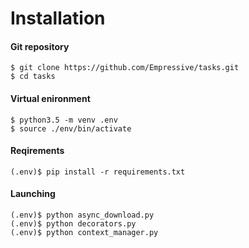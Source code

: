 # Installation
#### Git repository
```
$ git clone https://github.com/Empressive/tasks.git
$ cd tasks
```
#### Virtual enironment
```
$ python3.5 -m venv .env
$ source ./env/bin/activate
```
#### Reqirements
```
(.env)$ pip install -r requirements.txt
```
#### Launching
```
(.env)$ python async_download.py
(.env)$ python decorators.py
(.env)$ python context_manager.py
```

